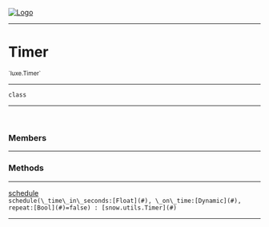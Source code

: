 
[![Logo](../../images/logo.png)](../../api/index.html)

---



<h1>Timer</h1>
<small>`luxe.Timer`</small>



---

`class`

---

&nbsp;
&nbsp;



<h3>Members</h3> <hr/>





<h3>Methods</h3> <hr/><span class="method apipage">
            <a name="schedule"><a class="lift" href="#schedule">schedule</a></a> <div class="clear"></div><code class="signature apipage">schedule(\_time\_in\_seconds:[Float](#)<span></span>, \_on\_time:[Dynamic](#)<span></span>, repeat:[Bool](#)<span>=false</span>) : [snow.utils.Timer](#)</code><br/><span class="small_desc_flat"></span>
        </span>
    





---

&nbsp;
&nbsp;
&nbsp;
&nbsp;